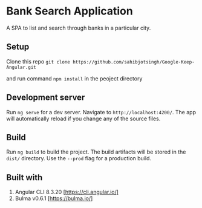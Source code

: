 # Bank Search Application

A SPA to list and search through banks in a particular city.

## Setup

Clone this repo 
  `git clone https://github.com/sahibjotsingh/Google-Keep-Angular.git`

and run command
  `npm install` in the peoject directory  

## Development server

Run `ng serve` for a dev server. Navigate to `http://localhost:4200/`. The app will automatically reload if you change any of the source files.

## Build

Run `ng build` to build the project. The build artifacts will be stored in the `dist/` directory. Use the `--prod` flag for a production build.

## Built with
1. Angular CLI 8.3.20 [https://cli.angular.io/]
2. Bulma v0.6.1 [https://bulma.io/]
